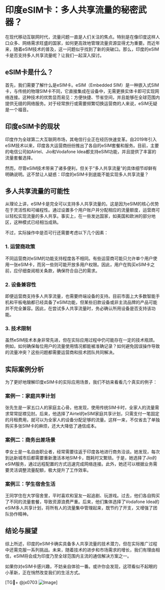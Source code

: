 # 印度eSIM卡：多人共享流量的秘密武器？

在现代移动互联网时代，流量问题一直是人们关注的焦点。特别是在像印度这样人口众多、网络需求旺盛的国家，如何更高效地管理流量资源显得尤为重要。而近年来，随着eSIM技术的普及，这一问题似乎找到了新的突破口。那么，印度的eSIM卡是否支持多人共享流量呢？让我们一起深入探讨。

## eSIM卡是什么？

首先，我们需要了解什么是eSIM卡。eSIM（Embedded SIM）是一种嵌入式SIM卡，与传统的物理SIM卡不同，它直接集成在设备中，无需更换实体卡即可实现网络连接。这种技术的优势显而易见：方便快捷、节省空间，并且能够在全球范围内提供无缝的网络服务。对于经常旅行或需要频繁切换运营商的人来说，eSIM无疑是一个福音。

## 印度eSIM卡的现状

印度作为全球第二大互联网市场，其电信行业正在经历快速变革。自2019年引入eSIM技术以来，印度各大运营商纷纷推出了各自的eSIM套餐和服务。目前，主要的电信公司如Airtel、Jio和Vodafone Idea都支持eSIM功能，并且提供了丰富的流量套餐选择。

然而，尽管eSIM技术带来了诸多便利，但关于“多人共享流量”的具体细节却鲜有明确说明。这不禁让人疑惑：印度的eSIM卡到底能不能实现多人共享流量？

## 多人共享流量的可能性

从理论上讲，eSIM卡是完全可以支持多人共享流量的。这是因为eSIM的核心优势在于灵活性和可编程性。通过设置多个用户账户并分配相应的流量额度，运营商可以轻松实现流量的多人共享。事实上，在一些发达国家，如美国和欧洲的部分地区，这种模式已经相当成熟。

不过，实际操作中是否可行还需要考虑以下几个因素：

### 1. **运营商政策**
   不同运营商对eSIM的功能支持程度各不相同。有些运营商可能只允许单个用户使用一张eSIM卡，而另一些则可能开放多用户权限。因此，用户在购买eSIM卡之前，应仔细查阅相关条款，确保符合自己的需求。

### 2. **设备兼容性**
   即便运营商支持多人共享流量，也需要终端设备的支持。目前市面上大多数智能手机和平板电脑都已经具备了eSIM功能，但某些旧款设备或非主流品牌的产品可能并不完全兼容。因此，在尝试多人共享流量时，务必确认所用设备是否支持该功能。

### 3. **技术限制**
   虽然eSIM技术本身非常先进，但在实际应用过程中仍可能存在一定的技术瓶颈。例如，如何确保每位用户的流量使用情况都能被准确记录？如何避免因误操作导致的流量冲突？这些问题都需要运营商和技术团队共同解决。

## 实际案例分析

为了更好地理解印度eSIM卡的实际应用场景，我们不妨来看看几个真实的例子：

### 案例一：家庭共享计划
张先生是一家五口人的家庭主心骨。他发现，使用传统SIM卡时，全家人的流量需求常常捉襟见肘。后来，他选择了Airtel的eSIM家庭共享计划，只需支付一笔固定的月租费用，就可以为全家人的设备分配足够的流量。这样一来，不仅省去了单独购买多张SIM卡的麻烦，还大大降低了通信成本。

### 案例二：商务出差场景
李女士是一名自由职业者，经常需要往返于印度各地进行商务洽谈。她发现，每次到达新城市后都需要重新激活本地SIM卡，既耗时又繁琐。于是，她选择了Jio的eSIM服务，通过远程配置的方式迅速完成网络连接。此外，她还可以根据业务需要灵活调整流量配额，极大提升了工作效率。

### 案例三：学生宿舍生活
王同学住在大学宿舍里，平时喜欢和室友一起追剧、玩游戏。过去，他们各自购买了不同的流量套餐，导致资源浪费严重。后来，他们集体选择了Vodafone Idea的eSIM多人共享计划，将所有人的流量集中管理起来，既节约了开支，又增强了团队协作精神。

## 结论与展望

综上所述，印度的eSIM卡确实具备多人共享流量的技术潜力，但在实际推广过程中还需克服一系列挑战。未来，随着技术的进步和市场需求的增长，我们有理由相信，eSIM将会成为印度乃至全球范围内主流的通信解决方案之一。

如果你对eSIM卡感兴趣，不妨亲自体验一番。或许你会发现，这项看似不起眼的小革新，正在悄然改变我们的生活方式。

[TG💪+ @jx0703 ![Image](https://github.com/user-attachments/assets/dbca1d08-cadb-493c-b0ec-ad6f7a83f270)]